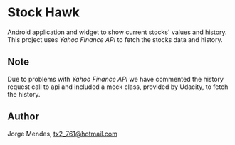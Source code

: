 # Stock Hawk

Android application and widget to show current stocks' values and history. This project uses _Yahoo Finance API_ to fetch the stocks data and history. 


## Note

Due to problems with _Yahoo Finance API_ we have commented the history request call to api and included a mock class, provided by Udacity, to fetch the history.


## Author

Jorge Mendes, tx2_761@hotmail.com